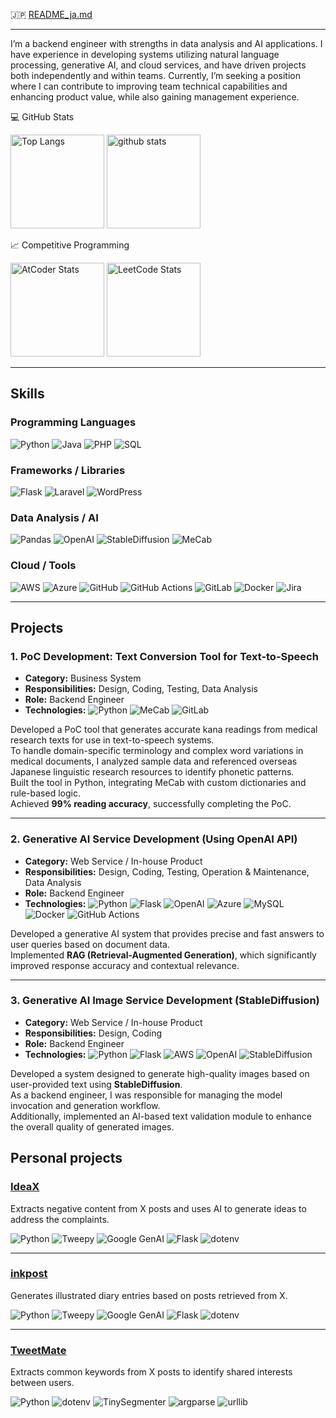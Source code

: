 🇯🇵 [README_ja.md](https://github.com/Syogo-Suganoya/Syogo-Suganoya/blob/main/README_ja.md)

---

I’m a backend engineer with strengths in data analysis and AI applications.
I have experience in developing systems utilizing natural language processing, generative AI, and cloud services, and have driven projects both independently and within teams.
Currently, I’m seeking a position where I can contribute to improving team technical capabilities and enhancing product value, while also gaining management experience.

💻 GitHub Stats

<p align="left"> 
  <img alt="Top Langs" height="150px" src="https://github-readme-stats.vercel.app/api/top-langs/?username=Syogo-Suganoya&layout=compact&show_icons=true&theme=onedark" />
  <img alt="github stats" height="150px" src="https://github-readme-stats.vercel.app/api?username=Syogo-Suganoya&theme=onedark&show_icons=ture" />
</p>


📈 Competitive Programming

<p align="left">
  <img alt="AtCoder Stats" height="150px" src="https://atcoder-readme-stats.vercel.app/stats/ssuga">
  <img alt="LeetCode Stats" height="150px" src="https://leetcard.jacoblin.cool/ssuga?theme=dark">
</p>

---

## Skills
### Programming Languages
![Python](https://img.shields.io/badge/Python-3670A0?style=flat&logo=python&logoColor=white)
![Java](https://img.shields.io/badge/Java-007396?style=flat&logo=java&logoColor=white)
![PHP](https://img.shields.io/badge/PHP-777BB4?style=flat&logo=php&logoColor=white)
![SQL](https://img.shields.io/badge/SQL-4479A1?style=flat&logo=postgresql&logoColor=white)

### Frameworks / Libraries
![Flask](https://img.shields.io/badge/Flask-000000?style=flat&logo=flask&logoColor=white)
![Laravel](https://img.shields.io/badge/Laravel-FF2D20?style=flat&logo=laravel&logoColor=white)
![WordPress](https://img.shields.io/badge/WordPress-21759B?style=flat&logo=wordpress&logoColor=white)

### Data Analysis / AI
![Pandas](https://img.shields.io/badge/Pandas-150458?style=flat)
![OpenAI](https://img.shields.io/badge/OpenAI-412991?style=flat&logo=openai&logoColor=white) 
![StableDiffusion](https://img.shields.io/badge/StableDiffusion-FF69B4?style=flat)
![MeCab](https://img.shields.io/badge/MeCab-5C2D91?style=flat&logo=appveyor&logoColor=white)

### Cloud / Tools
![AWS](https://img.shields.io/badge/AWS-232F3E?style=flat&logo=amazon-aws&logoColor=white)
![Azure](https://img.shields.io/badge/Azure-0089D6?style=flat&logo=microsoft-azure&logoColor=white)
![GitHub](https://img.shields.io/badge/GitHub-181717?style=flat&logo=github&logoColor=white)
![GitHub Actions](https://img.shields.io/badge/GitHub_Actions-2088FF?style=flat&logo=github-actions&logoColor=white)
![GitLab](https://img.shields.io/badge/GitLab-FCA121?style=flat&logo=gitlab&logoColor=white)
![Docker](https://img.shields.io/badge/Docker-2496ED?style=flat&logo=docker&logoColor=white)
![Jira](https://img.shields.io/badge/Jira-0052CC?style=flat&logo=jira&logoColor=white)

---

## Projects

### 1. PoC Development: Text Conversion Tool for Text-to-Speech
- **Category:** Business System  
- **Responsibilities:** Design, Coding, Testing, Data Analysis  
- **Role:** Backend Engineer  
- **Technologies:**
![Python](https://img.shields.io/badge/Python-3776AB?style=flat&logo=python&logoColor=white)
![MeCab](https://img.shields.io/badge/MeCab-5C2D91?style=flat&logo=appveyor&logoColor=white)
![GitLab](https://img.shields.io/badge/GitLab-FCA121?style=flat&logo=gitlab&logoColor=white)

Developed a PoC tool that generates accurate kana readings from medical research texts for use in text-to-speech systems.  
To handle domain-specific terminology and complex word variations in medical documents, I analyzed sample data and referenced overseas Japanese linguistic research resources to identify phonetic patterns.  
Built the tool in Python, integrating MeCab with custom dictionaries and rule-based logic.  
Achieved **99% reading accuracy**, successfully completing the PoC.

---

### 2. Generative AI Service Development (Using OpenAI API)
- **Category:** Web Service / In-house Product  
- **Responsibilities:** Design, Coding, Testing, Operation & Maintenance, Data Analysis  
- **Role:** Backend Engineer  
- **Technologies:**
![Python](https://img.shields.io/badge/Python-3776AB?style=flat&logo=python&logoColor=white) 
![Flask](https://img.shields.io/badge/Flask-000000?style=flat&logo=flask&logoColor=white) 
![OpenAI](https://img.shields.io/badge/OpenAI-412991?style=flat&logo=openai&logoColor=white) 
![Azure](https://img.shields.io/badge/Azure-0078D4?style=flat&logo=microsoft-azure&logoColor=white) 
![MySQL](https://img.shields.io/badge/MySQL-4479A1?style=flat&logo=mysql&logoColor=white) 
![Docker](https://img.shields.io/badge/Docker-2496ED?style=flat&logo=docker&logoColor=white) 
![GitHub Actions](https://img.shields.io/badge/GitHub_Actions-2088FF?style=flat&logo=github-actions&logoColor=white)

Developed a generative AI system that provides precise and fast answers to user queries based on document data.  
Implemented **RAG (Retrieval-Augmented Generation)**, which significantly improved response accuracy and contextual relevance.

---

### 3. Generative AI Image Service Development (StableDiffusion)
- **Category:** Web Service / In-house Product  
- **Responsibilities:** Design, Coding  
- **Role:** Backend Engineer  
- **Technologies:**
![Python](https://img.shields.io/badge/Python-3776AB?style=flat&logo=python&logoColor=white) 
![Flask](https://img.shields.io/badge/Flask-000000?style=flat&logo=flask&logoColor=white) 
![AWS](https://img.shields.io/badge/AWS-232F3E?style=flat&logo=amazon-aws&logoColor=white) 
![OpenAI](https://img.shields.io/badge/OpenAI-412991?style=flat&logo=openai&logoColor=white) 
![StableDiffusion](https://img.shields.io/badge/StableDiffusion-FF6D00?style=flat)

Developed a system designed to generate high-quality images based on user-provided text using **StableDiffusion**.  
As a backend engineer, I was responsible for managing the model invocation and generation workflow.  
Additionally, implemented an AI-based text validation module to enhance the overall quality of generated images.

## Personal projects
### [IdeaX](https://github.com/Syogo-Suganoya/IdeaX)

Extracts negative content from X posts and uses AI to generate ideas to address the complaints.

![Python](https://img.shields.io/badge/Python-3776AB?style=flat&logo=python&logoColor=white)
![Tweepy](https://img.shields.io/badge/Tweepy-1DA1F2?style=flat&logo=twitter&logoColor=white)
![Google GenAI](https://img.shields.io/badge/Google_GenAI-4285F4?style=flat&logo=google&logoColor=white)
![Flask](https://img.shields.io/badge/Flask-000000?style=flat&logo=flask&logoColor=white)
![dotenv](https://img.shields.io/badge/dotenv-000000?style=flat&logo=dotenv&logoColor=white)

---

### [inkpost](https://github.com/Syogo-Suganoya/IdeaX)

Generates illustrated diary entries based on posts retrieved from X.

![Python](https://img.shields.io/badge/Python-3776AB?style=flat&logo=python&logoColor=white)
![Tweepy](https://img.shields.io/badge/Tweepy-1DA1F2?style=flat&logo=twitter&logoColor=white)
![Google GenAI](https://img.shields.io/badge/Google_GenAI-4285F4?style=flat&logo=google&logoColor=white)
![Flask](https://img.shields.io/badge/Flask-000000?style=flat&logo=flask&logoColor=white)
![dotenv](https://img.shields.io/badge/dotenv-000000?style=flat&logo=dotenv&logoColor=white)

---

### [TweetMate](https://github.com/Syogo-Suganoya/TweetMate)

Extracts common keywords from X posts to identify shared interests between users.

![Python](https://img.shields.io/badge/Python-3776AB?style=flat&logo=python&logoColor=white)
![dotenv](https://img.shields.io/badge/dotenv-000000?style=flat&logo=dotenv&logoColor=white)
![TinySegmenter](https://img.shields.io/badge/TinySegmenter-FFA500?style=flat)
![argparse](https://img.shields.io/badge/argparse-6A5ACD?style=flat)
![urllib](https://img.shields.io/badge/urllib-4682B4?style=flat)

